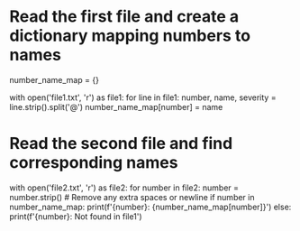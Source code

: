 # Read the first file and create a dictionary mapping numbers to names
number_name_map = {}

with open('file1.txt', 'r') as file1:
    for line in file1:
        number, name, severity = line.strip().split('@')
        number_name_map[number] = name

# Read the second file and find corresponding names
with open('file2.txt', 'r') as file2:
    for number in file2:
        number = number.strip()  # Remove any extra spaces or newline
        if number in number_name_map:
            print(f'{number}: {number_name_map[number]}')
        else:
            print(f'{number}: Not found in file1')